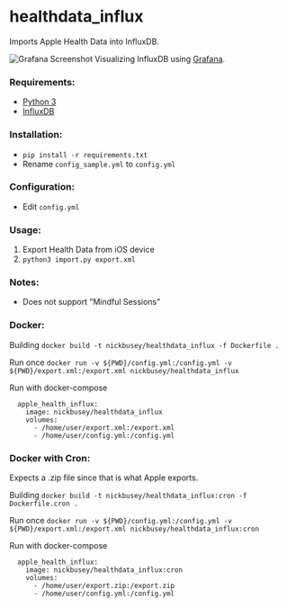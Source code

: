 # healthdata_influx
Imports Apple Health Data into InfluxDB.

![Grafana Screenshot](https://www.tannr.com/wp-content/uploads/2017/03/grafana.png "Grafana Screenshot")
Visualizing InfluxDB using [Grafana](https://grafana.com/).

### Requirements:

 * [Python 3](https://www.python.org/)
 * [InfluxDB](https://www.influxdata.com/)

### Installation:

* `pip install -r requirements.txt`
* Rename `config_sample.yml` to `config.yml`

### Configuration:

* Edit `config.yml`

### Usage:

1. Export Health Data from iOS device
2. `python3 import.py export.xml`

### Notes:
* Does not support "Mindful Sessions"

### Docker:

Building `docker build -t nickbusey/healthdata_influx -f Dockerfile .`

Run once `docker run -v ${PWD}/config.yml:/config.yml -v ${PWD}/export.xml:/export.xml nickbusey/healthdata_influx`

Run with docker-compose

```
  apple_health_influx:
    image: nickbusey/healthdata_influx
    volumes:
      - /home/user/export.xml:/export.xml
      - /home/user/config.yml:/config.yml
```

### Docker with Cron:

Expects a .zip file since that is what Apple exports.

Building `docker build -t nickbusey/healthdata_influx:cron -f Dockerfile.cron .`

Run once `docker run -v ${PWD}/config.yml:/config.yml -v ${PWD}/export.xml:/export.xml nickbusey/healthdata_influx:cron`

Run with docker-compose

```
  apple_health_influx:
    image: nickbusey/healthdata_influx:cron
    volumes:
      - /home/user/export.zip:/export.zip
      - /home/user/config.yml:/config.yml
```